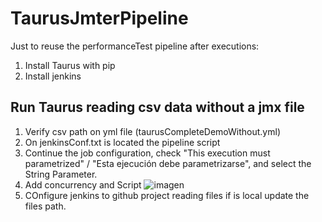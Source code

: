 # TaurusJmterPipeline
Just to reuse the performanceTest pipeline after executions:
1. Install Taurus with pip
2. Install jenkins

## Run Taurus reading csv data without a jmx file
1. Verify csv path on yml file (taurusCompleteDemoWithout.yml)
2. On jenkinsConf.txt is located the pipeline script
3. Continue the job configuration, check "This execution must parametrized" / "Esta ejecución debe parametrizarse", and select the String Parameter.
4. Add concurrency and Script 
 ![imagen](https://user-images.githubusercontent.com/15008950/132875827-e0349faf-0f38-4fd1-8e2c-2d7c204092e7.png)
5. COnfigure jenkins to github project reading files if is local update the files path.




